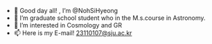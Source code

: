 - 👋 Good day all! , I’m @NohSiHyeong
- 🌱 I’m graduate school student who in the M.s.course in Astronomy.
- 👀 I’m interested in Cosmology and GR
- 📫 Here is my E-mail!  23110107@sju.ac.kr

<!---
NohSiHyeong/NohSiHyeong is a ✨ special ✨ repository because its `README.md` (this file) appears on your GitHub profile.
You can click the Preview link to take a look at your changes.
--->
